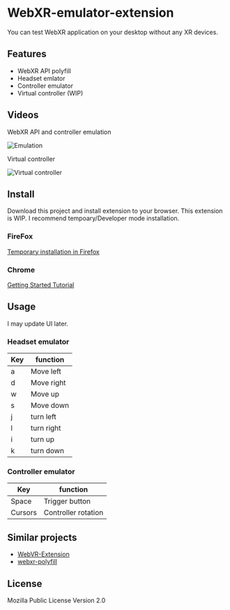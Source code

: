 # WebXR-emulator-extension

You can test WebXR application on your desktop without any XR devices.

## Features

- WebXR API polyfill
- Headset emlator
- Controller emulator
- Virtual controller (WIP)

## Videos

WebXR API and controller emulation

![Emulation](./screenshots/controller-emulator.gif)

Virtual controller

![Virtual controller](./screenshots/virtual-controller.gif)


## Install

Download this project and install extension to your browser. This extension is WIP. I recommend tempoary/Developer mode installation.

### FireFox

[Temporary installation in Firefox](https://developer.mozilla.org/en-US/docs/Mozilla/Add-ons/WebExtensions/Temporary_Installation_in_Firefox)

### Chrome

[Getting Started Tutorial](https://developer.chrome.com/extensions/getstarted)

## Usage

I may update UI later.

### Headset emulator

| Key | function |
| ---- | ---- |
| a | Move left |
| d | Move right |
| w | Move up |
| s | Move down |
| j | turn left |
| l | turn right |
| i | turn up |
| k | turn down |

### Controller emulator

| Key | function |
| ---- | ---- |
| Space | Trigger button |
| Cursors | Controller rotation |

## Similar projects

- [WebVR-Extension](https://github.com/spite/WebVR-Extension)
- [webxr-polyfill](https://github.com/immersive-web/webxr-polyfill)

## License

Mozilla Public License Version 2.0
